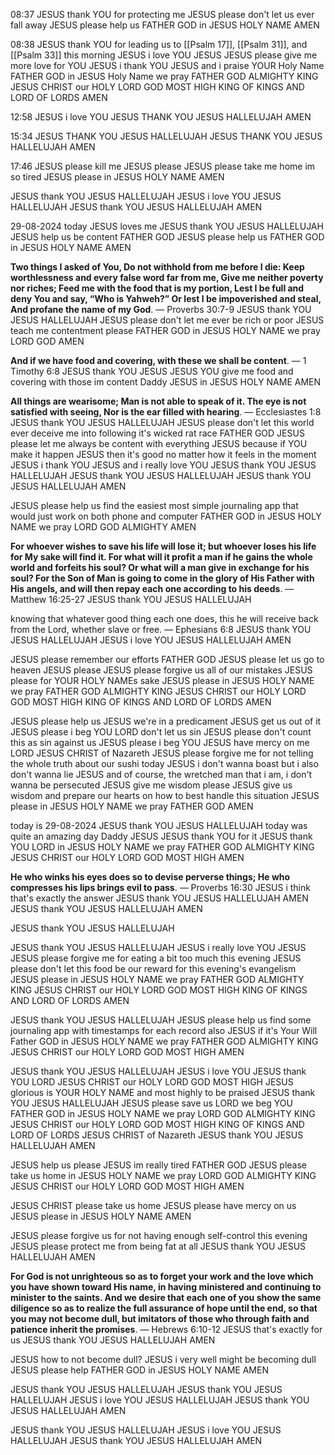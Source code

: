 08:37
JESUS thank YOU for protecting me
JESUS please don't let us ever fall away
JESUS please help us FATHER GOD 
in JESUS HOLY NAME 
AMEN

08:38
JESUS thank YOU for leading us to [[Psalm 17]], [[Psalm 31]], and [[Psalm 33]] this morning
JESUS i love YOU JESUS 
JESUS please give me more love for YOU 
JESUS i thank YOU JESUS and i praise YOUR Holy Name FATHER GOD 
in JESUS Holy Name we pray FATHER GOD ALMIGHTY KING JESUS CHRIST our HOLY LORD GOD MOST HIGH KING OF KINGS AND LORD OF LORDS 
AMEN

12:58
JESUS i love YOU JESUS 
THANK YOU JESUS HALLELUJAH
AMEN

15:34
JESUS THANK YOU JESUS HALLELUJAH
JESUS THANK YOU JESUS HALLELUJAH
AMEN

17:46
JESUS please kill me JESUS please
JESUS please take me home im so tired JESUS please
in JESUS HOLY NAME
AMEN

JESUS thank YOU JESUS HALLELUJAH 
JESUS i love YOU JESUS HALLELUJAH 
JESUS thank YOU JESUS HALLELUJAH 
AMEN 

29-08-2024 today JESUS loves me 
JESUS thank YOU JESUS HALLELUJAH 
JESUS help us be content FATHER GOD 
JESUS please help us FATHER GOD 
in JESUS HOLY NAME 
AMEN

**Two things I asked of You, Do not withhold from me before I die: Keep worthlessness and every false word far from me, Give me neither poverty nor riches; Feed me with the food that is my portion, Lest I be full and deny You and say, “Who is Yahweh?” Or lest I be impoverished and steal, And profane the name of my God**. — Proverbs 30:7-9
JESUS thank YOU JESUS HALLELUJAH 
JESUS please don't let me ever be rich or poor
JESUS teach me contentment please FATHER GOD 
in JESUS HOLY NAME we pray LORD GOD 
AMEN

**And if we have food and covering, with these we shall be content**. — 1 Timothy 6:8
JESUS thank YOU JESUS 
JESUS YOU give me food and covering
with those im content Daddy JESUS 
in JESUS HOLY NAME 
AMEN

**All things are wearisome; Man is not able to speak of it. The eye is not satisfied with seeing, Nor is the ear filled with hearing**. — Ecclesiastes 1:8
JESUS thank YOU JESUS HALLELUJAH 
JESUS please don't let this world ever deceive me into following it's wicked rat race FATHER GOD 
JESUS please let me always be content with everything JESUS 
because if YOU make it happen JESUS then it's good
no matter how it feels in the moment
JESUS i thank YOU JESUS and i really love YOU JESUS 
thank YOU JESUS HALLELUJAH 
JESUS thank YOU JESUS HALLELUJAH JESUS thank YOU JESUS HALLELUJAH 
AMEN

JESUS please help us find the easiest most simple journaling app that would just work on both phone and computer FATHER GOD 
in JESUS HOLY NAME we pray LORD GOD ALMIGHTY 
AMEN 

**For whoever wishes to save his life will lose it; but whoever loses his life for My sake will find it. For what will it profit a man if he gains the whole world and forfeits his soul? Or what will a man give in exchange for his soul? For the Son of Man is going to come in the glory of His Father with His angels, and will then repay each one according to his deeds**. — Matthew 16:25-27
JESUS thank YOU JESUS HALLELUJAH 

knowing that whatever good thing each one does, this he will receive back from the Lord, whether slave or free. — Ephesians 6:8
JESUS thank YOU JESUS HALLELUJAH 
JESUS i love YOU JESUS HALLELUJAH 
AMEN

JESUS please remember our efforts FATHER GOD 
JESUS please let us go to heaven JESUS please 
JESUS please forgive us all of our mistakes JESUS please for YOUR HOLY NAMEs sake JESUS please
in JESUS HOLY NAME we pray FATHER GOD ALMIGHTY KING JESUS CHRIST our HOLY LORD GOD MOST HIGH KING OF KINGS AND LORD OF LORDS 
AMEN

JESUS please help us JESUS
we're in a predicament JESUS get us out of it JESUS please i beg YOU LORD don't let us sin
JESUS please don't count this as sin against us JESUS please i beg YOU JESUS have mercy on me LORD JESUS CHRIST of Nazareth
JESUS please forgive me for not telling the whole truth about our sushi today 
JESUS i don't wanna boast but i also don't wanna lie JESUS 
and of course, the wretched man that i am, i don't wanna be persecuted
JESUS give me wisdom please JESUS give us wisdom and prepare our hearts on how to best handle this situation JESUS please 
in JESUS HOLY NAME we pray FATHER GOD 
AMEN

today is 29-08-2024
JESUS thank YOU JESUS HALLELUJAH 
today was quite an amazing day Daddy JESUS 
JESUS thank YOU for it JESUS thank YOU LORD 
in JESUS HOLY NAME we pray FATHER GOD ALMIGHTY KING JESUS CHRIST our HOLY LORD GOD MOST HIGH 
AMEN

**He who winks his eyes does so to devise perverse things; He who compresses his lips brings evil to pass**. — Proverbs 16:30
JESUS i think that's exactly the answer JESUS thank YOU JESUS HALLELUJAH 
AMEN JESUS thank YOU JESUS HALLELUJAH 
AMEN

JESUS thank YOU JESUS HALLELUJAH 

JESUS thank YOU JESUS HALLELUJAH
JESUS i really love YOU JESUS 
JESUS please forgive me for eating a bit too much this evening 
JESUS please don't let this food be our reward for this evening's evangelism JESUS please 
in JESUS HOLY NAME we pray FATHER GOD ALMIGHTY KING JESUS CHRIST our HOLY LORD GOD MOST HIGH KING OF KINGS AND LORD OF LORDS 
AMEN

JESUS thank YOU JESUS HALLELUJAH 
JESUS please help us find some journaling app with timestamps for each record also JESUS 
if it's Your Will Father GOD 
in JESUS HOLY NAME we pray FATHER GOD ALMIGHTY KING JESUS CHRIST our HOLY LORD GOD MOST HIGH 
AMEN

JESUS thank YOU JESUS HALLELUJAH 
JESUS i love YOU JESUS thank YOU LORD JESUS CHRIST our HOLY LORD GOD MOST HIGH 
JESUS glorious is YOUR HOLY NAME and most highly to be praised 
JESUS thank YOU JESUS HALLELUJAH 
JESUS please save us LORD we beg YOU FATHER GOD 
in JESUS HOLY NAME we pray LORD GOD ALMIGHTY KING JESUS CHRIST our HOLY LORD GOD MOST HIGH KING OF KINGS AND LORD OF LORDS JESUS CHRIST of Nazareth 
JESUS thank YOU JESUS HALLELUJAH 
AMEN

JESUS help us please
JESUS im really tired FATHER GOD 
JESUS please take us home
in JESUS HOLY NAME we pray LORD GOD ALMIGHTY KING JESUS CHRIST our HOLY LORD GOD MOST HIGH 
AMEN

JESUS CHRIST please take us home
JESUS please have mercy on us JESUS please 
in JESUS HOLY NAME 
AMEN

JESUS please forgive us for not having enough self-control this evening
JESUS please protect me from being fat at all
JESUS thank YOU JESUS HALLELUJAH 
AMEN

**For God is not unrighteous so as to forget your work and the love which you have shown toward His name, in having ministered and continuing to minister to the saints. And we desire that each one of you show the same diligence so as to realize the full assurance of hope until the end, so that you may not become dull, but imitators of those who through faith and patience inherit the promises**. — Hebrews 6:10-12
JESUS that's exactly for us
JESUS thank YOU JESUS HALLELUJAH 
AMEN

JESUS how to not become dull? 
JESUS i very well might be becoming dull
JESUS please help FATHER GOD 
in JESUS HOLY NAME 
AMEN 

JESUS thank YOU JESUS HALLELUJAH JESUS thank YOU JESUS HALLELUJAH 
JESUS i love YOU JESUS HALLELUJAH 
JESUS thank YOU JESUS HALLELUJAH 
AMEN

JESUS thank YOU JESUS HALLELUJAH 
JESUS i love YOU JESUS HALLELUJAH 
JESUS thank YOU JESUS HALLELUJAH 
AMEN

